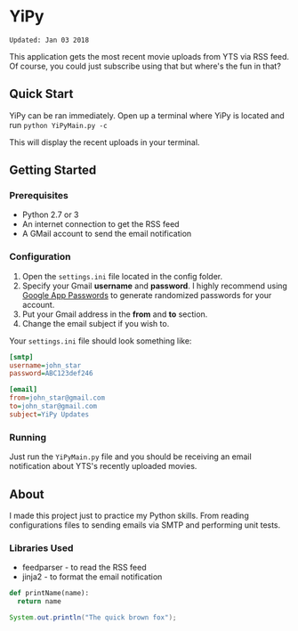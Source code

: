 # YiPy

`Updated: Jan 03 2018`

This application gets the most recent movie uploads from YTS via RSS feed. Of course, you could just subscribe using that but where's the fun in that?

## Quick Start

YiPy can be ran immediately. Open up a terminal where YiPy is located and run `python YiPyMain.py -c`

This will display the recent uploads in your terminal.

## Getting Started

### Prerequisites

* Python 2.7 or 3
* An internet connection to get the RSS feed
* A GMail account to send the email notification

### Configuration

1. Open the `settings.ini` file located in the config folder.
2. Specify your Gmail **username** and **password**. I highly recommend using [Google App Passwords](https://security.google.com/settings/security/apppasswords) to generate randomized passwords for your account.
3. Put your Gmail address in the **from** and **to** section. 
4. Change the email subject if you wish to.

Your `settings.ini` file should look something like:

```ini
[smtp]
username=john_star
password=ABC123def246

[email]
from=john_star@gmail.com
to=john_star@gmail.com
subject=YiPy Updates
```

### Running

Just run the `YiPyMain.py` file and you should be receiving an email notification about YTS's recently uploaded movies.

## About

I made this project just to practice my Python skills. From reading configurations files to sending emails via SMTP and performing unit tests. 

### Libraries Used

* feedparser - to read the RSS feed
* jinja2 - to format the email notification

```python
def printName(name):
  return name
```

```java
System.out.println("The quick brown fox");
```

